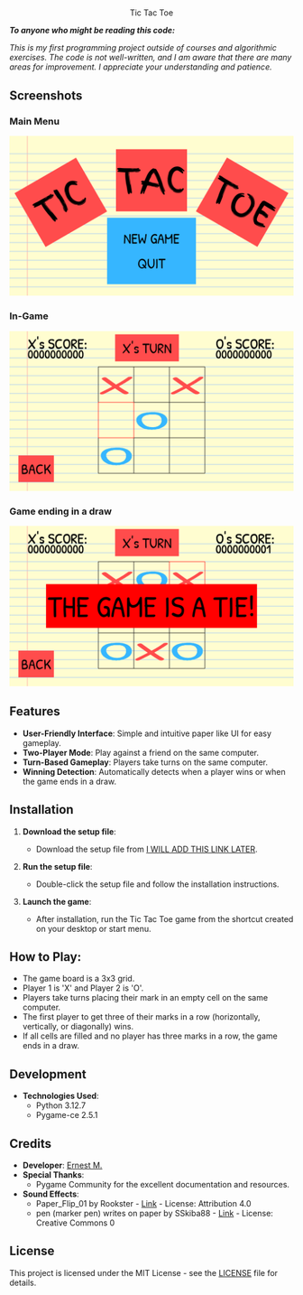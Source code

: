 <center><h1></h1>Tic Tac Toe</h1></center>

***To anyone who might be reading this code:***

*This is my first programming project outside of courses and algorithmic exercises. 
The code is not well-written, and I am aware that there are many areas for improvement. 
I appreciate your understanding and patience.*

## Screenshots
### Main Menu
![Main Menu](images/main_menu.png)

### In-Game
![In-Game](images/in_game.png)

### Game ending in a draw

![The game is a tie](images/the_game_is_a_tie.png)

## Features
- **User-Friendly Interface**: Simple and intuitive paper like UI for easy gameplay.
- **Two-Player Mode**: Play against a friend on the same computer.
- **Turn-Based Gameplay**: Players take turns on the same computer.
- **Winning Detection**: Automatically detects when a player wins or when the game ends in a draw.

## Installation
1. **Download the setup file**:
    - Download the setup file from [I WILL ADD THIS LINK LATER](path_to_your_setup_file).

2. **Run the setup file**:
    - Double-click the setup file and follow the installation instructions.

3. **Launch the game**:
    - After installation, run the Tic Tac Toe game from the shortcut created on your desktop or start menu.

## How to Play:
  - The game board is a 3x3 grid.
  - Player 1 is 'X' and Player 2 is 'O'.
  - Players take turns placing their mark in an empty cell on the same computer.
  - The first player to get three of their marks in a row (horizontally, vertically, or diagonally) wins.
  - If all cells are filled and no player has three marks in a row, the game ends in a draw.

## Development
- **Technologies Used**:
    - Python 3.12.7
    - Pygame-ce 2.5.1

## Credits
- **Developer**: [Ernest M.](https://github.com/ernest-mm)
- **Special Thanks**: 
  - Pygame Community for the excellent documentation and resources.
- **Sound Effects**:
  - Paper_Flip_01 by Rookster - [Link](https://freesound.org/s/615337/) - License: Attribution 4.0
  - pen (marker pen) writes on paper by SSkiba88 - [Link](https://freesound.org/s/751055/) - License: Creative Commons 0

## License
This project is licensed under the MIT License - see the [LICENSE](LICENSE) file for details.
